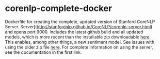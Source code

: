 # corenlp-complete-docker
Dockerfile for creating the complete, updated version of Stanford CoreNLP Server.
Server](http://stanfordnlp.github.io/CoreNLP/corenlp-server.html) and opens port 9000. Includes the latest github build and all updated models, which is more recent than the installable zip downloadable [here](http://stanfordnlp.github.io/CoreNLP/corenlp-server.html). This enables, among other things, a new sentiment model. See issues with using the older zip file [here](https://github.com/stanfordnlp/CoreNLP/issues/170). For complete information on using the server, see the documentation in the first link.

